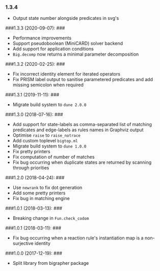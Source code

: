 ### 1.3.4 ###

* Output state number alongside predicates in svg's

###1.3.3 (2020-09-07): ###

* Performance improvements
* Support pseudoboolean (MiniCARD) solver backend
* Add support for application conditions
* `Big.decomp` now returns a minimal parameter decomposition

###1.3.2 (2020-02-25): ###

* Fix incorrect identity element for iterated operators
* Fix PRISM label output to sanitise parametered predicates and add missing semicolon when required

###1.3.1 (2019-11-11): ###

* Migrate build system to `dune 2.0.0`

###1.3.0 (2018-07-16): ###

* Add support for state-labels as comma-separated list of matching predicates
  and edge-labels as rules names in Graphviz output
* Optimise `raise` to `raise_notrace`
* Add custom toplevel `bigtop.ml`
* Migrate build system to `dune 1.0.0`
* Fix pretty printers
* Fix computation of number of matches
* Fix bug occurring when duplicate states are returned by scanning through
  priorities


###1.2.0 (2018-04-24): ###

* Use `newrank` to fix dot generation
* Add some pretty printers
* Fix bug in matching engine


###1.0.1 (2018-03-13): ###

* Breaking change in `Fun.check_codom` 


###1.0.1 (2018-03-11): ###

* Fix bug occurring when a reaction rule's instantiation map is a non-surjective
  identity


###1.0.0 (2017-12-19): ###

* Split library from bigrapher package
